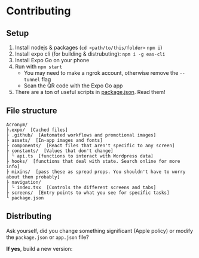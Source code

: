 # Contributing

## Setup
1. Install nodejs & packages (`cd <path/to/this/folder>` `npm i`)
2. Install expo cli (for building & distrubuting): `npm i -g eas-cli`
3. Install Expo Go on your phone
4. Run with `npm start`
   - You may need to make a ngrok account, otherwise remove the `--tunnel` flag
   - Scan the QR code with the Expo Go app
5. There are a ton of useful scripts in [package.json](package.json). Read them!

## File structure
```
Acronym/
├.expo/  [Cached files]
├ .github/  [Automated workflows and promotional images]
├ assets/  [In-app images and fonts]
├ components/  [React files that aren't specific to any screen]
├ constants/  [Values that don't change]
│ └ api.ts  [functions to interact with Wordpress data]
├ hooks/  [functions that deal with state. Search online for more info]
├ mixins/  [pass these as spread props. You shouldn't have to worry about them probably]
├ navigation/
│ └ index.tsx  [Controls the different screens and tabs]
├ screens/  [Entry points to what you see for specific tasks]
└ package.json
```

## Distributing
Ask yourself, did you change something significant (Apple policy) or modify the `package.json` or `app.json` file?

**If yes**, build a new version:
1. `npm run build`
2. Publish to Android: download the `.aab` file from [Expo](https://expo.dev) and upload to [Google Play Console](https://play.google.com/console/u/0/developers)
   - Upload new build under the "Internal testing" tab
3. Publish to apple: `eas submit --platform ios`
   - See ["IMSA-specific" section](#imsa-specific) if you have issues

**If no**, publish an update:
1. `npm run update:production`. This will push an update over the air to all installed users without having to wait for Apple or Google's approval. In order for changes to be reflected, the app has to be opened, fully closed (swipe away), and opened again.

## IMSA-specific
- Ask the Acronym staff sponsor to add you as an "App Manager" to the Apple developer team and to the Google play console
- Ask the previous maintainer or staff sponsor to add you as a developer to the Expo account.
- EAS submit wants an App Store Connect API key. Here's how I solved this issue:
  1. `eas credentials -p ios`
  2. Select "production"
  3. yes, log in
  4. Select "App Store Connect: Manage your API Key"
  5. Select "Use an existing API Key for EAS Submit"
  6. There should be an option. If there isn't, you're on your own :/
